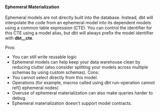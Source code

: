 #### Ephemeral Materialization

Ephemeral models are not directly built into the database. Instead, dbt will interpolate the code from an ephemeral model into its dependent models using a common table expression (CTE). You can control the identifier for this CTE using a model alias, but dbt will always prefix the model identifier with __dbt__cte__.

Pros:
- You can still write reusable logic
- Ephemeral models can help keep your data warehouse clean by reducing clutter (also consider splitting your models across 
  multiple schemas by using custom schemas).
Cons:
- You cannot select directly from this model.
- Operations (for example, macros called using dbt run-operation cannot ref() ephemeral nodes)
- Overuse of ephemeral materialization can also make queries harder to debug.
- Ephemeral materialization doesn't support model contracts.
